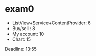 exam0
=====
 - ListView+Service+ContentProvider: 6
 - Buy/sell : 8
 - My account: 10
 - Chart: 15

Deadline: 13:55
